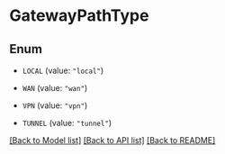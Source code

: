 # GatewayPathType

## Enum


* `LOCAL` (value: `"local"`)

* `WAN` (value: `"wan"`)

* `VPN` (value: `"vpn"`)

* `TUNNEL` (value: `"tunnel"`)


[[Back to Model list]](../README.md#documentation-for-models) [[Back to API list]](../README.md#documentation-for-api-endpoints) [[Back to README]](../README.md)


